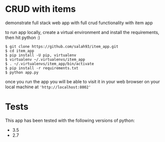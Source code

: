 # CRUD with items
demonstrate full stack web app with full crud functionality with item app

to run app locally, create a virtual environment and install the requirements, then hit python :)

```
$ git clone https://github.com/salah93/item_app.git
$ cd item_app
$ pip install -U pip, virtualenv
$ virtualenv ~/.virtualenvs/item_app
$ . ~/.virtualenvs/item_app/bin/activate
$ pip install -r requirements.txt
$ python app.py
```

once you run the app you will be able to visit it in your web browser on your local machine at `'http://localhost:8002'`


# Tests
This app has been tested with the following versions of python:
+ 3.5
+ 2.7
